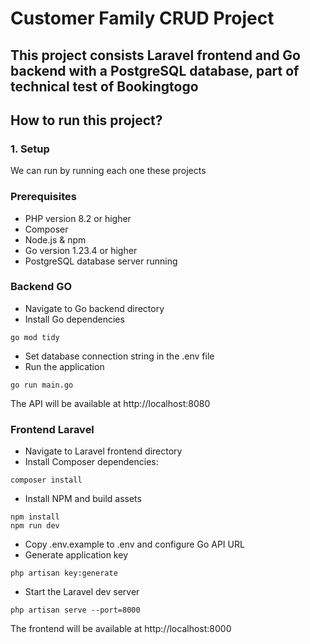 # Customer Family CRUD Project

## This project consists Laravel frontend and Go backend with a PostgreSQL database, part of technical test of Bookingtogo

## How to run this project?

### 1. Setup
We can run by running each one these projects

### Prerequisites
* PHP version 8.2 or higher
* Composer
* Node.js & npm
* Go version 1.23.4 or higher
* PostgreSQL database server running

### Backend GO
* Navigate to Go backend directory
* Install Go dependencies
```console
go mod tidy
```
* Set database connection string in the .env file
* Run the application
```console
go run main.go
```
The API will be available at http://localhost:8080

### Frontend Laravel
* Navigate to Laravel frontend directory
* Install Composer dependencies:
```console
composer install
```
* Install NPM and build assets
```console
npm install
npm run dev
```
* Copy .env.example to .env and configure Go API URL
* Generate application key
```console
php artisan key:generate
```
* Start the Laravel dev server
```console
php artisan serve --port=8000
```
The frontend will be available at http://localhost:8000
